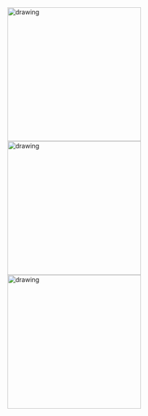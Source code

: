 <img src="https://user-images.githubusercontent.com/4600978/139559270-19840450-8219-4209-a7c9-6de5e0dca97b.png" alt="drawing" width="300"/>
<img src="https://user-images.githubusercontent.com/4600978/139559273-45ebfc1d-4d0b-4051-b9ac-669cd61bd797.png" alt="drawing" width="300"/>
<img src="https://user-images.githubusercontent.com/4600978/139559274-fd6d6d05-8fc2-45bc-aada-0a9853a91267.png" alt="drawing" width="300"/>
